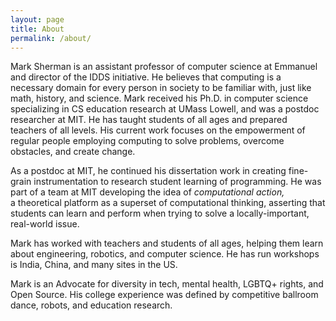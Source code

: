 ```yaml
---
layout: page
title: About
permalink: /about/
---
```


Mark Sherman is an assistant professor of computer science at Emmanuel and director of the IDDS initiative. He believes that computing is a necessary domain for every person in society to be familiar with, just like math, history, and science. Mark received his Ph.D. in computer science specializing in CS education research at UMass Lowell, and was a postdoc researcher at MIT. He has taught students of all ages and prepared teachers of all levels. His current work focuses on the empowerment of regular people employing computing to solve problems, overcome obstacles, and create change.

As a postdoc at MIT,
he continued his dissertation work in creating fine-grain instrumentation to research student learning 
of programming. He was part of a team at MIT developing the idea of _computational action,_  
a theoretical platform as a superset of computational thinking, asserting that students can learn and perform 
when trying to solve a locally-important, real-world issue. 

Mark has worked with teachers and students of all ages, helping them learn about engineering, 
robotics, and computer science. He has run workshops is India, China, and many sites in the US. 

Mark is an Advocate for diversity in tech, mental health, LGBTQ+ rights, and Open Source. 
His college experience was defined by competitive ballroom dance, robots, and education research. 